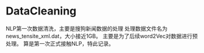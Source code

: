 # DataCleaning
NLP第一次数据清洗，主要是搜狗新闻数据的处理
处理数据文件名为news_tensite_xml.dat，大小接近1GB。
主要是为了后续word2Vec对数据进行预处理。
算是第一次正式接触NLP，特此记录。

